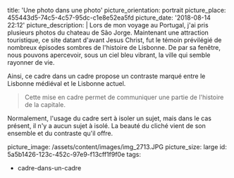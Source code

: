 title: 'Une photo dans une photo'
picture_orientation: portrait
picture_place: 455443d5-74c5-4c57-95dc-c1e8e52ea5fd
picture_date: '2018-08-14 22:12'
picture_description: |
  Lors de mon voyage au Portugal, j'ai pris plusieurs photos du chateau de São Jorge. Maintenant une attraction touristique, ce site datant d'avant Jesus Christ, fut le témoin prévilégié de nombreux épisodes sombres de l'histoire de Lisbonne. De par sa fenêtre, nous pouvons apercevoir, sous un ciel bleu vibrant, la ville qui semble rayonner de vie.
  
  Ainsi, ce cadre dans un cadre propose un contraste marqué entre le Lisbonne médiéval et le Lisbonne actuel.
  
  > Cette mise en cadre permet de communiquer une partie de l'histoire de la capitale.
  
  Normalement, l'usage du cadre sert à isoler un sujet, mais dans le cas présent, il n'y a aucun sujet à isolé. La beauté du cliché vient de son ensemble et du contraste qu'il offre.
  
picture_image: /assets/content/images/img_2713.JPG
picture_size: large
id: 5a5b1426-123c-452c-97e9-f13cff1f9f0e
tags:
  - cadre-dans-un-cadre
